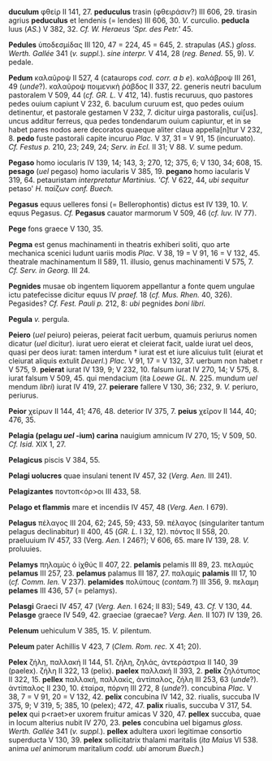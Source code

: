 **duculum** φθείρ II 141, 27. **peduculus** trasin (φθειράσιν?) III 606,
29. tirasin agrius **peduculus** et lendenis (= lendes) III 606, 30.
*V.* curculio. **peducla** luus (*AS.*) V 382, 32. *Cf. W. Heraeus 'Spr.
des Petr.'* 45.

**Pedules** ὑποδεσμίδας III 120, 47 = 224, 45 = 645, 2. strapulas
(*AS.*) *gloss. Werth. Gallée* 341 (*v. suppl.*). *sine interpr.* V 414,
28 (*reg. Bened.* 55, 9). *V.* pedale.

**Pedum** καλαῦροψ II 527, 4 (cataurops *cod. corr. a b e*). καλάβροψ
III 261, 49 (*unde*?). καλαῦροψ ποιμενικὴ ῥάβδος II 337, 22. generis
neutri baculum pastoralem V 509, 44 (*cf. GR. L.* V 412, 14). fustis
recuruus, quo pastores pedes ouium capiunt V 232, 6. baculum curuum est,
quo pedes ouium detinentur, et pastorale gestamen V 232, 7. dicitur
uirga pastoralis, cui\[us\]. uncus additur ferreus, qua pedes tondendarum
ouium capiuntur, et in se habet pares nodos aere decoratos quaeque
aliter claua appella\[n\]tur V 232, 8. **pedo** fuste pastorali capite
incuruo *Plac.* V 37, 31 = V 91, 15 (incuruato). *Cf. Festus p.* 210,
23; 249, 24; *Serv. in Ecl.* II 31; V 88. *V.* sume pedum.

**Pegaso** homo iocularis IV 139, 14; 143, 3; 270, 12; 375, 6; V 130,
34; 608, 15. **pesago** (*uel* pegaso) homo iacularis V 385, 19.
**pegano** homo iacularis V 319, 64. petauristam *interpretatur*
*Martinius. 'Cf.* V 622, 44, *ubi sequitur* petaso' *H.* παίζων *conf.
Buech.*

**Pegasus** equus uelleres fonsi (= Bellerophontis) dictus est IV 139,
10. *V.* equus Pegasus. *Cf.* **Pegasus** cauator marmorum V 509, 46 (*cf.
Iuv.* IV 77).

**Pege** fons graece V 130, 35.

**Pegma** est genus machinamenti in theatris exhiberi soliti, quo arte
mechanica scenici ludunt uariis modis *Plac.* V 38, 19 = V 91, 16 = V
132, 45. theatrale machinamentum II 589, 11. illusio, genus machinamenti
V 575, 7. *Cf. Serv. in Georg.* III 24.

**Pegnides** musae ob ingentem liquorem appellantur a fonte quem ungulae
ictu patefecisse dicitur equus IV *praef.* 18 (*cf. Mus. Rhen.* 40,
326). Pegasides? *Cf. Fest. Pauli p.* 212, 8: *ubi* pegnides *boni
libri.*

**Pegula** *v.* pergula.

**Peiero** (*uel* peiuro) peieras, peierat facit uerbum, quamuis periurus
nomen dicatur (*uel* dicitur). iurat uero eierat et cleierat facit, ualde
iurat uel deos, quasi per deos iurat: tamen interdum † iurat est et iure
alicuius tulit (eiurat et cleiurat aliquis extulit *Deuerl.*) *Plac.* V
91, 17 = V 132, 37. uerbum non habet r V 575, 9. **peierat** iurat IV
139, 9; V 232, 10. falsum iurat IV 270, 14; V 575, 8. iurat falsum V
509, 45. qui mendacium (ita *Loewe GL. N.* 225. mundum *uel* mendum
*libri*) iurat IV 419, 27. **peierare** fallere V 130, 36; 232, 9. *V.*
periuro, periurus.

**Peior** χείρων II 144, 41; 476, 48. deterior IV 375, 7. **peius**
χεῖρον II 144, 40; 476, 35.

**Pelagia (pelagu *uel* -ium) carina** nauigium amnicum IV 270, 15;
V 509, 50. *Cf. Isid.* XIX 1, 27.

**Pelagicus** piscis V 384, 55.

**Pelagi uolucres** quae insulani tenent IV 457, 32 (*Verg. Aen.* III
241).

**Pelagizantes** ποντοπ\<όρ\>οι III 433, 58.

**Pelago et flammis** mare et incendiis IV 457, 48 (*Verg. Aen.* I
679).

**Pelagus** πέλαγος III 204, 62; 245, 59; 433, 59. πέλαγος (singulariter
tantum pelagus declinabitur) II 400, 45 (*GR. L.* I 32, 12). πόντος II
558, 20. praeluuium IV 457, 33 (Verg. *Aen.* I 246?); V 606, 65. mare IV
139, 28. *V.* proluuies.

**Pelamys** πηλαμὺς ὁ ἰχθύς II 407, 22. **pelamis** pelamis III 89, 23.
πελαμύς **pelamus** III 257, 23. **pelamus** palamus III 187, 27.
παλαμίς **palamis** III 17, 10 (*cf. Comm. Ien.* V 237). **pelamides**
πολύπους (*contam.*?) III 356, 9. πελαμη **pelames** III 436, 57 (=
pelamys).

**Pelasgi** Graeci IV 457, 47 (*Verg. Aen.* I 624; II 83); 549, 43.
*Cf.* V 130, 44. **Pelasge** graece IV 549, 42. graeciae (graecae? *Verg.
Aen.* II 107) IV 139, 26.

**Pelenum** uehiculum V 385, 15. *V.* pilentum.

**Peleum** pater Achillis V 423, 7 (*Clem. Rom. rec.* X 41; 20).

**Pelex** ζήλη, παλλακή II 144, 51. ζήλη, ζηλάς, ἀντεράστρια II 140, 39
(paelex). ζήλη II 322, 13 (pelix). **paelex** παλλακή II 393, 2.
**pelix** ζηλότυπος II 322, 15. **pellex** παλλακή, παλλακίς, ἀντίπαλος,
ζήλη III 253, 63 (*unde*?). ἀντίπαλος II 230, 10. ἑταίρα, πόρνη III 272,
8 (*unde*?). concubina *Plac.* V 38, 7 = V 91, 20 = V 132, 42. **pelix**
concubina IV 142, 32. riualis, succuba IV 375, 9; V 319, 5; 385, 10
(pelex); 472, 47. **palix** riualis, succuba V 317, 54. **pelex** qui
p\<raet\>er uxorem fruitur amicas V 320, 47. **pellex** succuba, quae in
locum alterius nubit IV 270, 23. **peles** concubina uel bigamus *gloss.
Werth. Gallée* 341 (*v. suppl.*). **pellex** adultera uxori legitimae
consortio superducta V 130, 39. **pelex** sollicitatrix thalami
maritalis (*ita Maius* VI 538. anima *uel* animorum maritalium *codd. ubi*
amorum *Buech.*)
